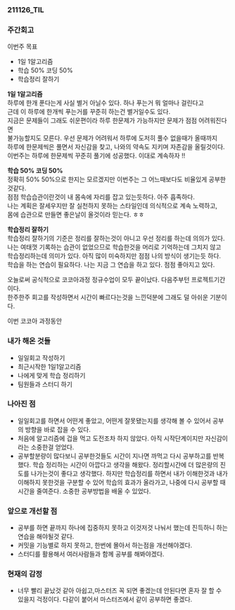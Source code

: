 ### 211126_TIL

### 주간회고  

이번주 목표
- 1일 1알고리즘
- 학습 50% 코딩 50%
- 학습정리 잘하기

**1일 1알고리즘**  
하루에 한개 푼다는게 사실 별거 아닐수 있다. 하나 푸는거 뭐 얼마나 걸린다고  
근데 이 하루에 한개씩 푸는거를 꾸준히 하는건 별거일수도 있다.  
지금은 문제들이 그래도 쉬운편이라 하루 한문제가 가능하지만 문제가 점점 어려워진다면  
불가능할지도 모른다. 우선 문제가 어려워서 하루에 도저히 풀수 없을때가 올때까지  
하루에 한문제씩은 풀면서 자신감을 찾고, 나와의 약속도 지키며 자존감을 올릴것이다.  
이번주는 하루에 한문제씩 꾸준히 풀기에 성공했다. 이대로 계속하자 !!  

**학습 50% 코딩 50%**  
정확히 50% 50%으로 한지는 모르겠지만 이번주는 그 어느때보다도 비율있게 공부한것같다.  
점점 학습습관이란것이 내 몸속에 자리를 잡고 있는듯하다. 아주 흡족하다.  
나는 계획은 잘세우지만 잘 실천하지 못하는 스타일인데 의식적으로 계속 노력하고,  
몸에 습관으로 만들면 좋은날이 올것이라 믿는다. ㅎㅎ  
  
**학습정리 잘하기**  
학습정리 잘하기의 기준은 정리를 잘하는것이 아니고 우선 정리를 하는데 의의가 있다.  
나는 여태껏 기록하는 습관이 없었으므로 학습한것을 머리로 기억하는데 그치지 않고  
학습정리하는데 의미가 있다. 아직 많이 미숙하지만 점점 나의 방식이 생기는듯 하다.  
학습을 하는 연습이 필요하다. 나는 지금 그 연습을 하고 있다. 점점 좋아지고 있다.

오늘로써 공식적으로 코코아과정 정규수업이 모두 끝이났다. 다음주부턴 프로젝트기간이다.  
한주한주 회고를 작성하면서 시간이 빠르다는것을 느낀덕분에 그래도 덜 아쉬운 기분이다.  

이번 코코아 과정동안 

### 내가 해온 것들

- 일일회고 작성하기
- 최근시작한 1일1알고리즘
- 나에게 맞게 학습 정리하기
- 팀원들과 스터디 하기

### 나아진 점

- 일일회고를 하면서 어떤게 좋았고, 어떤게 잘못됐는지를 생각해 볼 수 있어서 공부의 방향을 바로 잡을 수 있다.  
- 처음에 알고리즘에 겁을 먹고 도전조차 하지 않았다. 아직 시작단계이지만 자신감이라는 소중한걸 얻었다.
- 공부할분량이 많다보니 공부한것들도 시간이 지나면 까먹고 다시 공부하고를 반복했다. 학습 정리하는 시간이 아깝다고
생각을 해왔다. 정리할시간에 더 많은량의 진도를 나가는것이 좋다고 생각했다. 하지만 학습정리를 하면서 내가 이해한것과
내가 이해하지 못한것을 구분할 수 있어 학습의 효과가 올라가고, 나중에 다시 공부할 때 시간을 줄여준다. 소중한 공부방법을
배울 수 있었다.

### 앞으로 개선할 점

- 공부를 하면 끝까지 하나에 집중하지 못하고 이것저것 나눠서 했는데 진득하니 하는 연습을 해야될것 같다.
- 커밋을 기능별로 하지 못하고, 한번에 몰아서 하는점을 개선해야겠다.
- 스터디를 활용해서 여러사람들과 함께 공부를 해봐야겠다.

### 현재의 감정

- 너무 빨리 끝났것 같아 아쉽고,마스터즈 꼭 되면 좋겠는데 안된다면 혼자 잘 할 수 있을지 걱정이다.
다같이 붙어서 마스터즈에서 같이 공부하면 좋겠다.

